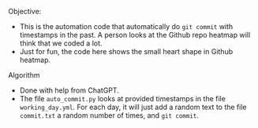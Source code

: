 Objective:
- This is the automation code that automatically do `git commit` with timestamps in the past. A person looks at the Github repo heatmap will think that we coded a lot.
- Just for fun, the code here shows the small heart shape in Github heatmap.

Algorithm
- Done with help from ChatGPT.
- The file `auto_commit.py` looks at provided timestamps in the file `working_day.yml`. For each day, it will just add a random text to the file `commit.txt` a random number of times, and `git commit`.